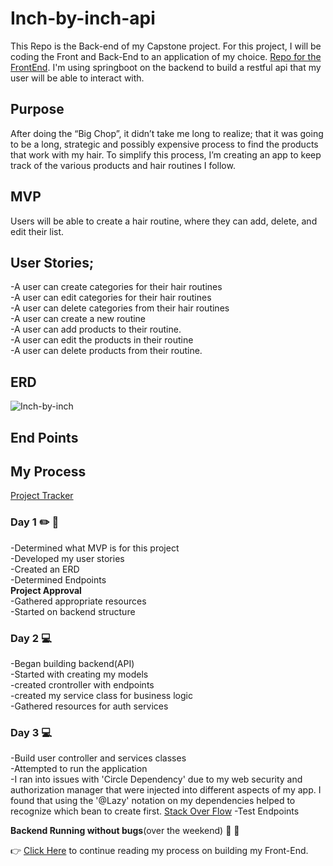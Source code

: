 # Inch-by-inch-api

This Repo is the Back-end of my Capstone project. For this project, I will be coding the Front and Back-End to an application of my choice.  [Repo for the FrontEnd](https://github.com/Cecilierenee/Inch-by-inch-FE). I'm using springboot on the backend to build a restful api that my user will be able to interact with.

## Purpose
After doing the “Big Chop”, it didn’t take me long to realize; that it was going to be a long, strategic and possibly expensive process to find the products that work with my hair. To simplify this process, I’m creating an app to keep track of the various products and hair routines I follow.

## MVP
Users will be able to create a hair routine, where they can add, delete, and edit their list.

## User Stories;
  -A user can create categories for their hair routines<br>
  -A user can edit categories for their hair routines<br>
  -A user can delete categories from their hair routines<br>
  -A user can create a new routine<br>
  -A user can add products to their routine.<br>
  -A user can edit the products in their routine<br>
  -A user can delete products from their routine.<br>

## ERD
![Inch-by-inch](https://user-images.githubusercontent.com/89564513/151240985-ef828ded-a24a-4370-9b95-593aa65f34bd.png)

## End Points

## My Process

[Project Tracker](https://github.com/users/Cecilierenee/projects/1/views/1)

### Day 1 :pencil2: :notebook_with_decorative_cover:
-Determined what MVP is for this project<br>
-Developed my user stories<br>
-Created an ERD<br>
-Determined Endpoints<br>
**Project Approval**<br>
-Gathered appropriate resources<br>
-Started on backend structure


### Day 2 :computer:
-Began building backend(API)<br>
  -Started with creating my models<br>
  -created crontroller with endpoints<br>
  -created my service class for business logic<br>
-Gathered resources for auth services 

### Day 3 :computer:
-Build user controller and services classes<br>
-Attempted to run the application<br>
  -I ran into issues with 'Circle Dependency' due to my web security and authorization manager that were injected into different aspects of my app. I found that using the    '@Lazy' notation on my dependencies helped to recognize which bean to create first. [Stack Over Flow](https://stackoverflow.com/questions/39823865/spring-boot-application-fails-to-start-due-to-a-circular-dependency-between-1-be)
-Test Endpoints<br>

**Backend Running without bugs**(over the weekend) :dancer: :tada: <br>

:point_right: [Click Here](https://github.com/Cecilierenee/Inch-by-inch-FE) to continue reading my process on building my Front-End.
